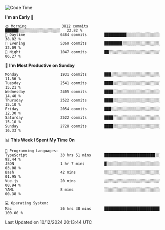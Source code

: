 <!--START_SECTION:waka-->
![Code Time](http://img.shields.io/badge/Code%20Time-4%2C618%20hrs%203%20mins-blue)

**I'm an Early 🐤** 

```text
🌞 Morning                3812 commits        ██████░░░░░░░░░░░░░░░░░░░   22.82 % 
🌆 Daytime                6484 commits        ██████████░░░░░░░░░░░░░░░   38.82 % 
🌃 Evening                5360 commits        ████████░░░░░░░░░░░░░░░░░   32.09 % 
🌙 Night                  1047 commits        ██░░░░░░░░░░░░░░░░░░░░░░░   06.27 % 
```
📅 **I'm Most Productive on Sunday** 

```text
Monday                   1931 commits        ███░░░░░░░░░░░░░░░░░░░░░░   11.56 % 
Tuesday                  2541 commits        ████░░░░░░░░░░░░░░░░░░░░░   15.21 % 
Wednesday                2405 commits        ████░░░░░░░░░░░░░░░░░░░░░   14.40 % 
Thursday                 2522 commits        ████░░░░░░░░░░░░░░░░░░░░░   15.10 % 
Friday                   2054 commits        ███░░░░░░░░░░░░░░░░░░░░░░   12.30 % 
Saturday                 2522 commits        ████░░░░░░░░░░░░░░░░░░░░░   15.10 % 
Sunday                   2728 commits        ████░░░░░░░░░░░░░░░░░░░░░   16.33 % 
```


📊 **This Week I Spent My Time On** 

```text
💬 Programming Languages: 
TypeScript               33 hrs 51 mins      ███████████████████████░░   92.44 % 
JSON                     1 hr 7 mins         █░░░░░░░░░░░░░░░░░░░░░░░░   03.08 % 
Bash                     42 mins             ░░░░░░░░░░░░░░░░░░░░░░░░░   01.95 % 
Vue.js                   20 mins             ░░░░░░░░░░░░░░░░░░░░░░░░░   00.94 % 
YAML                     8 mins              ░░░░░░░░░░░░░░░░░░░░░░░░░   00.38 % 

💻 Operating System: 
Mac                      36 hrs 38 mins      █████████████████████████   100.00 % 
```


 Last Updated on 10/12/2024 20:13:44 UTC
<!--END_SECTION:waka-->

